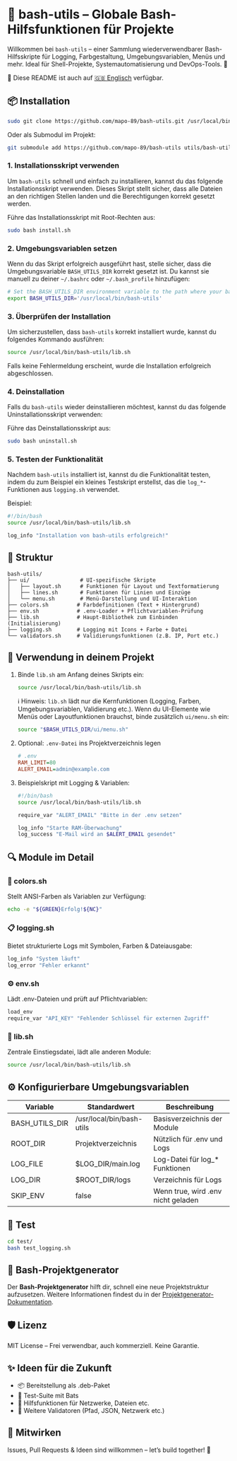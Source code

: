 # 🧰 bash-utils – Globale Bash-Hilfsfunktionen für Projekte

Willkommen bei `bash-utils` – einer Sammlung wiederverwendbarer Bash-Hilfsskripte für Logging, Farbgestaltung, Umgebungsvariablen, Menüs und mehr. Ideal für Shell-Projekte, Systemautomatisierung und DevOps-Tools. 🚀

📖 Diese README ist auch auf [🇬🇧 Englisch](README.md) verfügbar.

## 📦 Installation

```bash
sudo git clone https://github.com/mapo-89/bash-utils.git /usr/local/bin/bash-utils
```

Oder als Submodul im Projekt:

```bash
git submodule add https://github.com/mapo-89/bash-utils utils/bash-utils
```

### 1. **Installationsskript verwenden**

Um `bash-utils` schnell und einfach zu installieren, kannst du das folgende Installationsskript verwenden. Dieses Skript stellt sicher, dass alle Dateien an den richtigen Stellen landen und die Berechtigungen korrekt gesetzt werden.

Führe das Installationsskript mit Root-Rechten aus:

```bash
sudo bash install.sh
```

### 2. **Umgebungsvariablen setzen**

Wenn du das Skript erfolgreich ausgeführt hast, stelle sicher, dass die Umgebungsvariable `BASH_UTILS_DIR` korrekt gesetzt ist. Du kannst sie manuell zu deiner `~/.bashrc` oder `~/.bash_profile` hinzufügen:

```bash
# Set the BASH_UTILS_DIR environment variable to the path where your bash-utils are located.
export BASH_UTILS_DIR='/usr/local/bin/bash-utils'
```

### 3. **Überprüfen der Installation**

Um sicherzustellen, dass `bash-utils` korrekt installiert wurde, kannst du folgendes Kommando ausführen:

```bash
source /usr/local/bin/bash-utils/lib.sh
```

Falls keine Fehlermeldung erscheint, wurde die Installation erfolgreich abgeschlossen.

### 4. **Deinstallation**
Falls du `bash-utils` wieder deinstallieren möchtest, kannst du das folgende Uninstallationsskript verwenden:

Führe das Deinstallationsskript aus:

```bash
sudo bash uninstall.sh
```

### 5. **Testen der Funktionalität**
Nachdem `bash-utils` installiert ist, kannst du die Funktionalität testen, indem du zum Beispiel ein kleines Testskript erstellst, das die `log_*`-Funktionen aus `logging.sh` verwendet.

Beispiel:

```bash
#!/bin/bash
source /usr/local/bin/bash-utils/lib.sh

log_info "Installation von bash-utils erfolgreich!"
```

## 📁 Struktur
```
bash-utils/
├── ui/                # UI-spezifische Skripte
│   ├── layout.sh      # Funktionen für Layout und Textformatierung
│   ├── lines.sh       # Funktionen für Linien und Einzüge
│   └── menu.sh        # Menü-Darstellung und UI-Interaktion
├── colors.sh         # Farbdefinitionen (Text + Hintergrund)
├── env.sh            # .env-Loader + Pflichtvariablen-Prüfung
├── lib.sh            # Haupt-Bibliothek zum Einbinden (Initialisierung)
├── logging.sh        # Logging mit Icons + Farbe + Datei
└── validators.sh     # Validierungsfunktionen (z.B. IP, Port etc.)
```

## 🚀 Verwendung in deinem Projekt
1. Binde `lib.sh` am Anfang deines Skripts ein:
    ```bash
    source /usr/local/bin/bash-utils/lib.sh
    ```
    ℹ️ Hinweis: `lib.sh` lädt nur die Kernfunktionen (Logging, Farben, Umgebungsvariablen, Validierung etc.).
    Wenn du UI-Elemente wie Menüs oder Layoutfunktionen brauchst, binde zusätzlich `ui/menu.sh` ein:

    ```bash
    source "$BASH_UTILS_DIR/ui/menu.sh"
    ```
2. Optional: `.env-Datei` ins Projektverzeichnis legen
    ```ini
    # .env
    RAM_LIMIT=80
    ALERT_EMAIL=admin@example.com
    ```
3. Beispielskript mit Logging & Variablen:
    ```bash
    #!/bin/bash
    source /usr/local/bin/bash-utils/lib.sh

    require_var "ALERT_EMAIL" "Bitte in der .env setzen"

    log_info "Starte RAM-Überwachung"
    log_success "E-Mail wird an $ALERT_EMAIL gesendet"
    ```

## 🔍 Module im Detail

### 🎨 colors.sh
Stellt ANSI-Farben als Variablen zur Verfügung:
```bash
echo -e "${GREEN}Erfolg!${NC}"
```

### 📋 logging.sh
Bietet strukturierte Logs mit Symbolen, Farben & Dateiausgabe:
```bash
log_info "System läuft"
log_error "Fehler erkannt"
```

### ⚙ env.sh
Lädt .env-Dateien und prüft auf Pflichtvariablen:
```bash
load_env
require_var "API_KEY" "Fehlender Schlüssel für externen Zugriff"
```

### 🧩 lib.sh
Zentrale Einstiegsdatei, lädt alle anderen Module:
```bash
source /usr/local/bin/bash-utils/lib.sh
```

## ⚙ Konfigurierbare Umgebungsvariablen

| Variable        | Standardwert                     | Beschreibung                                  |
|-----------------|-----------------------------------|-----------------------------------------------|
| BASH_UTILS_DIR  | /usr/local/bin/bash-utils         | Basisverzeichnis der Module                   |
| ROOT_DIR        | Projektverzeichnis                | Nützlich für .env und Logs                    |
| LOG_FILE        | $LOG_DIR/main.log                 | Log-Datei für log_* Funktionen                |
| LOG_DIR         | $ROOT_DIR/logs                    | Verzeichnis für Logs                          |
| SKIP_ENV        | false                             | Wenn true, wird .env nicht geladen            |

## 🧪 Test
```bash
cd test/
bash test_logging.sh
```

## 🧰 Bash-Projektgenerator

Der **Bash-Projektgenerator** hilft dir, schnell eine neue Projektstruktur aufzusetzen. Weitere Informationen findest du in der [Projektgenerator-Dokumentation](PROJECT_GENERATOR.md).


## 🛡 Lizenz
MIT License – Frei verwendbar, auch kommerziell. Keine Garantie.

## ✨ Ideen für die Zukunft
- 📦 Bereitstellung als .deb-Paket
- 🧪 Test-Suite mit Bats
- 🧠 Hilfsfunktionen für Netzwerke, Dateien etc.
- 🔐 Weitere Validatoren (Pfad, JSON, Netzwerk etc.)

## 🤝 Mitwirken
Issues, Pull Requests & Ideen sind willkommen – let’s build together! 🚀

